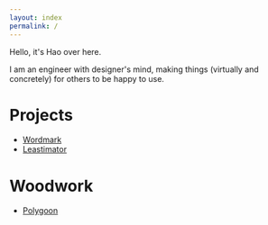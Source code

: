 ```yaml
---
layout: index
permalink: /
---
```


Hello, it's Hao over here.

I am an engineer with designer's mind, making things (virtually and concretely) for others to be happy to use.

# Projects

- [Wordmark](https://wordmarkapp.com)
- [Leastimator](/leastimator)

# Woodwork

- [Polygoon](https://www.etsy.com/shop/Polygoon)